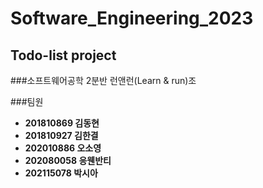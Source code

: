 # Software_Engineering_2023

## Todo-list project

###소프트웨어공학 2분반 런앤런(Learn & run)조

###팀원
+ **201810869 김동현**
+ **201810927 김한결**
+ **202010886 오소영**
+ **202080058 응웬반티**
+ **202115078 박시아**
